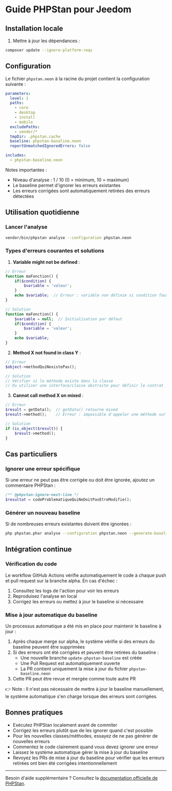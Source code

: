 # Guide PHPStan pour Jeedom

## Installation locale

1. Mettre à jour les dépendances :
```bash
composer update --ignore-platform-reqs
```

## Configuration

Le fichier `phpstan.neon` à la racine du projet contient la configuration suivante :

```yaml
parameters:
  level: 1
  paths:
    - core
    - desktop
    - install
    - mobile
  excludePaths:
    - vendor/*
  tmpDir: .phpstan.cache
  baseline: phpstan-baseline.neon
  reportUnmatchedIgnoredErrors: false

includes:
  - phpstan-baseline.neon
```

Notes importantes :
- Niveau d'analyse : 1 / 10 (0 = minimum, 10 = maximum)
- Le baseline permet d'ignorer les erreurs existantes
- Les erreurs corrigées sont automatiquement retirées des erreurs détectées

## Utilisation quotidienne

### Lancer l'analyse
```bash
vendor/bin/phpstan analyse --configuration phpstan.neon
```

### Types d'erreurs courantes et solutions

1. **Variable might not be defined** :
```php
// Erreur
function maFonction() {
    if($condition) {
        $variable = 'valeur';
    }
    echo $variable;  // Erreur : variable non définie si condition fausse
}

// Solution
function maFonction() {
    $variable = null;  // Initialisation par défaut
    if($condition) {
        $variable = 'valeur';
    }
    echo $variable;
}
```

2. **Method X not found in class Y** :
```php
// Erreur
$object->methodQuiNexistePas();

// Solution
// Vérifier si la méthode existe dans la classe
// Ou utiliser une interface/classe abstraite pour définir le contrat
```

3. **Cannot call method X on mixed** :
```php
// Erreur
$result = getData();  // getData() retourne mixed
$result->method();    // Erreur : impossible d'appeler une méthode sur mixed

// Solution
if (is_object($result)) {
    $result->method();
}
```

## Cas particuliers

### Ignorer une erreur spécifique
Si une erreur ne peut pas être corrigée ou doit être ignorée, ajoutez un commentaire PHPStan :
```php
/** @phpstan-ignore-next-line */
$resultat = codeProblematiqueQuiNeDoitPasEtreModifie();
```

### Générer un nouveau baseline
Si de nombreuses erreurs existantes doivent être ignorées :
```bash
php phpstan.phar analyse --configuration phpstan.neon --generate-baseline
```

## Intégration continue

### Vérification du code

Le workflow GitHub Actions vérifie automatiquement le code à chaque push et pull request sur la branche alpha. En cas d'échec :

1. Consultez les logs de l'action pour voir les erreurs
2. Reproduisez l'analyse en local
3. Corrigez les erreurs ou mettez à jour le baseline si nécessaire

### Mise à jour automatique du baseline

Un processus automatique a été mis en place pour maintenir le baseline à jour :

1. Après chaque merge sur alpha, le système vérifie si des erreurs du baseline peuvent être supprimées
2. Si des erreurs ont été corrigées et peuvent être retirées du baseline :
    - Une nouvelle branche `update-phpstan-baseline` est créée
    - Une Pull Request est automatiquement ouverte
    - La PR contient uniquement la mise à jour du fichier `phpstan-baseline.neon`
3. Cette PR peut être revue et mergée comme toute autre PR

👉 Note : Il n'est pas nécessaire de mettre à jour le baseline manuellement, le système automatique s'en charge lorsque des erreurs sont corrigées.

## Bonnes pratiques

- Exécutez PHPStan localement avant de commiter
- Corrigez les erreurs plutôt que de les ignorer quand c'est possible
- Pour les nouvelles classes/méthodes, essayez de ne pas générer de nouvelles erreurs
- Commentez le code clairement quand vous devez ignorer une erreur
- Laissez le système automatique gérer la mise à jour du baseline
- Revoyez les PRs de mise à jour du baseline pour vérifier que les erreurs retirées ont bien été corrigées intentionnellement

---

Besoin d'aide supplémentaire ? Consultez la [documentation officielle de PHPStan](https://phpstan.org/user-guide/getting-started).